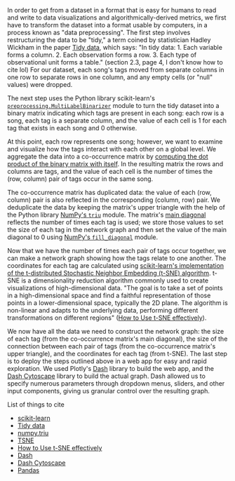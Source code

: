 In order to get from a dataset in a format that is easy for humans to read and write to data visualizations and algorithmically-derived metrics, we first have to transform the dataset into a format usable by computers, in a process known as "data preprocessing". The first step involves restructuring the data to be "tidy," a term coined by statistician Hadley Wickham in the paper [Tidy data](https://vita.had.co.nz/papers/tidy-data.html), which says:
    "In tidy data:
        1. Each variable forms a column.
        2. Each observation forms a row.
        3. Each type of observational unit forms a table." (section 2.3, page 4, I don't know how to cite lol)
For our dataset, each song's tags moved from separate columns in one row to separate rows in one column, and any empty cells (or "null" values) were dropped. 

The next step uses the Python library scikit-learn's [`preprocessing.MultiLabelBinarizer`](https://scikit-learn.org/stable/modules/generated/sklearn.preprocessing.MultiLabelBinarizer.html) module to turn the tidy dataset into a binary matrix indicating which tags are present in each song: each row is a song, each tag is a separate column, and the value of each cell is 1 for each tag that exists in each song and 0 otherwise.

At this point, each row represents one song; however, we want to examine and visualize how the tags interact with each other on a global level. We aggregate the data into a co-occurrence matrix by [computing the dot product of the binary matrix with itself](https://stackoverflow.com/a/63237262). In the resulting matrix the rows and columns are tags, and the value of each cell is the number of times the (row, column) pair of tags occur in the same song. 

The co-occurrence matrix has duplicated data: the value of each (row, column) pair is also reflected in the corresponding (column, row) pair. We deduplicate the data by keeping the matrix's upper triangle with the help of the Python library [NumPy's `triu`](https://numpy.org/doc/stable/reference/generated/numpy.triu.html) module. The matrix's [main diagonal](https://mathworld.wolfram.com/Diagonal.html) reflects the number of times each tag is used; we store those values to set the size of each tag in the network graph and then set the value of the main diagonal to 0 using [NumPy's `fill_diagonal`](https://numpy.org/doc/stable/reference/generated/numpy.fill_diagonal.html) module.

Now that we have the number of times each pair of tags occur together, we can make a network graph showing how the tags relate to one another. The coordinates for each tag are calculated using [scikit-learn's implementation of the t-distributed Stochastic Neighbor Embedding (t-SNE) algorithm](https://scikit-learn.org/stable/modules/manifold.html#t-sne). t-SNE is a dimensionality reduction algorithm commonly used to create visualizations of high-dimensional data. "The goal is to take a set of points in a high-dimensional space and find a faithful representation of those points in a lower-dimensional space, typically the 2D plane. The algorithm is non-linear and adapts to the underlying data, performing different transformations on different regions" ([How to Use t-SNE effectively](https://distill.pub/2016/misread-tsne/)). 

We now have all the data we need to construct the network graph: the size of each tag (from the co-occurrence matrix's main diagonal), the size of the connection between each pair of tags (from the co-occurrence matrix's upper triangle), and the coordinates for each tag (from t-SNE). The last step is to deploy the steps outlined above in a web app for easy and rapid exploration. We used Plotly's [Dash](https://dash.plotly.com/) library to build the web app, and the [Dash Cytoscape](https://dash.plotly.com/cytoscape) library to build the actual graph. Dash allowed us to specify numerous parameters through dropdown menus, sliders, and other input components, giving us granular control over the resulting graph.



List of things to cite

- [scikit-learn](https://scikit-learn.org/stable/about.html#citing-scikit-learn)
- [Tidy data](https://vita.had.co.nz/papers/tidy-data.html)
- [numpy.triu](https://numpy.org/doc/stable/reference/generated/numpy.triu.html)
- [TSNE](https://scikit-learn.org/stable/modules/manifold.html#t-sne)
- [How to Use t-SNE effectively](https://distill.pub/2016/misread-tsne/)
- [Dash](https://dash.plotly.com/)
- [Dash Cytoscape](https://dash.plotly.com/cytoscape)
- [Pandas](https://pandas.pydata.org/docs/index.html)